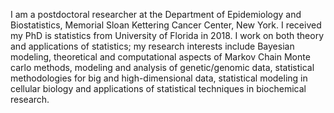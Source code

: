 I am a postdoctoral researcher at the Department of Epidemiology and Biostatistics, Memorial Sloan Kettering Cancer Center, New York. I received my PhD is statistics from University of Florida in 2018. I work on both theory and applications of statistics; my research interests include Bayesian modeling, theoretical and computational aspects of Markov Chain Monte carlo methods, modeling and analysis of genetic/genomic data, statistical methodologies for big and high-dimensional data, statistical modeling in cellular biology and applications of statistical techniques in biochemical research.
